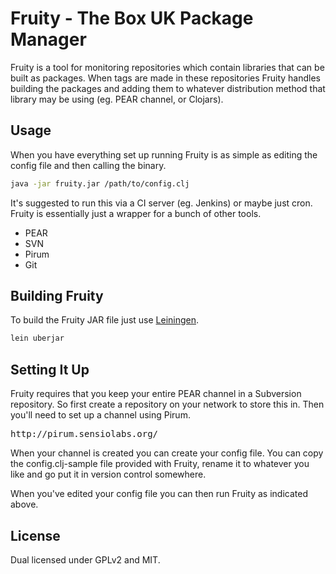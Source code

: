 # Fruity - The Box UK Package Manager

Fruity is a tool for monitoring repositories which contain libraries that can be
built as packages.  When tags are made in these repositories Fruity handles
building the packages and adding them to whatever distribution method that library
may be using (eg. PEAR channel, or Clojars).

## Usage

When you have everything set up running Fruity is as simple as editing the config
file and then calling the binary.

```bash
java -jar fruity.jar /path/to/config.clj
```

It's suggested to run this via a CI server (eg. Jenkins) or maybe just cron.
Fruity is essentially just a wrapper for a bunch of other tools.

* PEAR
* SVN
* Pirum
* Git

## Building Fruity

To build the Fruity JAR file just use [Leiningen](https://github.com/technomancy/leiningen).

```bash
lein uberjar
```

## Setting It Up

Fruity requires that you keep your entire PEAR channel in a Subversion repository.
So first create a repository on your network to store this in.  Then you'll
need to set up a channel using Pirum.

<pre>
http://pirum.sensiolabs.org/
</pre>

When your channel is created you can create your config file.  You can copy
the config.clj-sample file provided with Fruity, rename it to whatever you like
and go put it in version control somewhere.

When you've edited your config file you can then run Fruity as indicated above.

## License

Dual licensed under GPLv2 and MIT.

